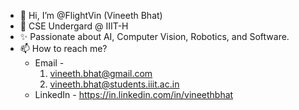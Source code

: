- 👋 Hi, I’m @FlightVin (Vineeth Bhat)
- 🌱 CSE Undergard @ IIIT-H
- ✨ Passionate about AI, Computer Vision, Robotics, and Software.
- 📫 How to reach me?
    * Email - 
        1. vineeth.bhat@gmail.com
        2. vineeth.bhat@students.iiit.ac.in
    * LinkedIn - https://in.linkedin.com/in/vineethbhat

<!---
FlightVin/FlightVin is a ✨ special ✨ repository because its `README.md` (this file) appears on your GitHub profile.
You can click the Preview link to take a look at your changes.
--->
